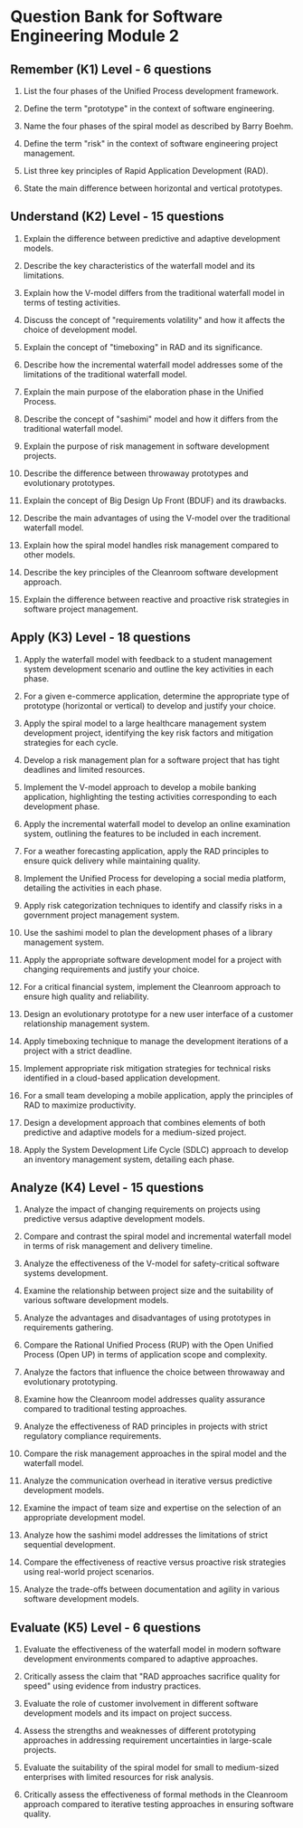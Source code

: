 # Question Bank for Software Engineering Module 2

## Remember (K1) Level - 6 questions

1. List the four phases of the Unified Process development framework.

2. Define the term "prototype" in the context of software engineering.

3. Name the four phases of the spiral model as described by Barry Boehm.

4. Define the term "risk" in the context of software engineering project management.

5. List three key principles of Rapid Application Development (RAD).

6. State the main difference between horizontal and vertical prototypes.

## Understand (K2) Level - 15 questions

1. Explain the difference between predictive and adaptive development models.

2. Describe the key characteristics of the waterfall model and its limitations.

3. Explain how the V-model differs from the traditional waterfall model in terms of testing activities.

4. Discuss the concept of "requirements volatility" and how it affects the choice of development model.

5. Explain the concept of "timeboxing" in RAD and its significance.

6. Describe how the incremental waterfall model addresses some of the limitations of the traditional waterfall model.

7. Explain the main purpose of the elaboration phase in the Unified Process.

8. Describe the concept of "sashimi" model and how it differs from the traditional waterfall model.

9. Explain the purpose of risk management in software development projects.

10. Describe the difference between throwaway prototypes and evolutionary prototypes.

11. Explain the concept of Big Design Up Front (BDUF) and its drawbacks.

12. Describe the main advantages of using the V-model over the traditional waterfall model.

13. Explain how the spiral model handles risk management compared to other models.

14. Describe the key principles of the Cleanroom software development approach.

15. Explain the difference between reactive and proactive risk strategies in software project management.

## Apply (K3) Level - 18 questions

1. Apply the waterfall model with feedback to a student management system development scenario and outline the key activities in each phase.

2. For a given e-commerce application, determine the appropriate type of prototype (horizontal or vertical) to develop and justify your choice.

3. Apply the spiral model to a large healthcare management system development project, identifying the key risk factors and mitigation strategies for each cycle.

4. Develop a risk management plan for a software project that has tight deadlines and limited resources.

5. Implement the V-model approach to develop a mobile banking application, highlighting the testing activities corresponding to each development phase.

6. Apply the incremental waterfall model to develop an online examination system, outlining the features to be included in each increment.

7. For a weather forecasting application, apply the RAD principles to ensure quick delivery while maintaining quality.

8. Implement the Unified Process for developing a social media platform, detailing the activities in each phase.

9. Apply risk categorization techniques to identify and classify risks in a government project management system.

10. Use the sashimi model to plan the development phases of a library management system.

11. Apply the appropriate software development model for a project with changing requirements and justify your choice.

12. For a critical financial system, implement the Cleanroom approach to ensure high quality and reliability.

13. Design an evolutionary prototype for a new user interface of a customer relationship management system.

14. Apply timeboxing technique to manage the development iterations of a project with a strict deadline.

15. Implement appropriate risk mitigation strategies for technical risks identified in a cloud-based application development.

16. For a small team developing a mobile application, apply the principles of RAD to maximize productivity.

17. Design a development approach that combines elements of both predictive and adaptive models for a medium-sized project.

18. Apply the System Development Life Cycle (SDLC) approach to develop an inventory management system, detailing each phase.

## Analyze (K4) Level - 15 questions

1. Analyze the impact of changing requirements on projects using predictive versus adaptive development models.

2. Compare and contrast the spiral model and incremental waterfall model in terms of risk management and delivery timeline.

3. Analyze the effectiveness of the V-model for safety-critical software systems development.

4. Examine the relationship between project size and the suitability of various software development models.

5. Analyze the advantages and disadvantages of using prototypes in requirements gathering.

6. Compare the Rational Unified Process (RUP) with the Open Unified Process (Open UP) in terms of application scope and complexity.

7. Analyze the factors that influence the choice between throwaway and evolutionary prototyping.

8. Examine how the Cleanroom model addresses quality assurance compared to traditional testing approaches.

9. Analyze the effectiveness of RAD principles in projects with strict regulatory compliance requirements.

10. Compare the risk management approaches in the spiral model and the waterfall model.

11. Analyze the communication overhead in iterative versus predictive development models.

12. Examine the impact of team size and expertise on the selection of an appropriate development model.

13. Analyze how the sashimi model addresses the limitations of strict sequential development.

14. Compare the effectiveness of reactive versus proactive risk strategies using real-world project scenarios.

15. Analyze the trade-offs between documentation and agility in various software development models.

## Evaluate (K5) Level - 6 questions

1. Evaluate the effectiveness of the waterfall model in modern software development environments compared to adaptive approaches.

2. Critically assess the claim that "RAD approaches sacrifice quality for speed" using evidence from industry practices.

3. Evaluate the role of customer involvement in different software development models and its impact on project success.

4. Assess the strengths and weaknesses of different prototyping approaches in addressing requirement uncertainties in large-scale projects.

5. Evaluate the suitability of the spiral model for small to medium-sized enterprises with limited resources for risk analysis.

6. Critically assess the effectiveness of formal methods in the Cleanroom approach compared to iterative testing approaches in ensuring software quality.
